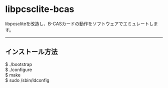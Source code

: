 # libpcsclite-bcas

libpcscliteを改造し、B-CASカードの動作をソフトウェアでエミュレートします。

----
##  インストール方法

$ ./bootstrap  
$ ./configure  
$ make  
$ sudo /sbin/ldconfig  
